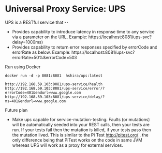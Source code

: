 Universal Proxy Service: UPS
===

UPS is a RESTful service that --

* Provides capability to introduce latency in response time to any service via a parameter on the URL. Example:  https://localhost:8081/ups-svc?delay=1000ms)
* Provides capability to return error responses specified by errorCode and errorRate as below.  Example:  https://localhost:8081/ups-svc?errorRate=50%&errorCode=503

Run using Docker

```
docker run -d -p 8081:8081  hshira/ups:latest

http://192.168.59.103:8081/ups-service/health
http://192.168.59.103:8081/ups-service/error/?errorCode=401&endurl=www.google.com
http://192.168.59.103:8081/ups-service/delay/?ms=401&endurl=www.google.com

```

Future plan
* Make ups capable for service-mutation-testing. Faults (or mutations) will be automatically seeded into your REST calls, then your tests are run. If your tests fail then the mutation is killed, if your tests pass then the mutation lived. This is similar to the Pi Test http://pitest.org/ , the only difference being that PiTest works on the code in same JVM whereas UPS will work as a proxy for external services.


